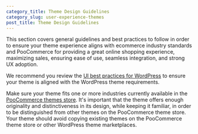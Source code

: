 ```yaml
---
category_title: Theme Design Guidelines
category_slug: user-experience-themes
post_title: Theme Design Guidelines
---
```


This section covers general guidelines and best practices to follow in order to ensure your theme experience aligns with ecommerce industry standards and PooCommerce for providing a great online shopping experience, maximizing sales, ensuring ease of use, seamless integration, and strong UX adoption.

We recommend you review the [UI best practices for WordPress](https://developer.wordpress.org/themes/advanced-topics/ui-best-practices/) to ensure your theme is aligned with the WordPress theme requirements.

Make sure your theme fits one or more industries currently available in the [PooCommerce themes store](https://poocommerce.com/product-category/themes). It's important that the theme offers enough originality and distinctiveness in its design, while keeping it familiar, in order to be distinguished from other themes on the PooCommerce theme store. Your theme should avoid copying existing themes on the PooCommerce theme store or other WordPress theme marketplaces.
